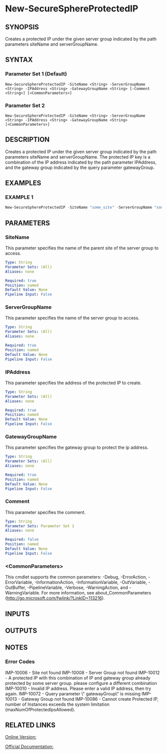 ﻿# New-SecureSphereProtectedIP

## SYNOPSIS
Creates a protected IP under the given server group indicated by the path parameters siteName and serverGroupName.

## SYNTAX

### Parameter Set 1 (Default)
```
New-SecureSphereProtectedIP -SiteName <String> -ServerGroupName <String> -IPAddress <String> -GatewayGroupName <String> [-Comment <String>] [<CommonParameters>]
```

### Parameter Set 2
```
New-SecureSphereProtectedIP -SiteName <String> -ServerGroupName <String> -IPAddress <String> -GatewayGroupName <String> [<CommonParameters>]
```

## DESCRIPTION
Creates a protected IP under the given server group indicated by the path parameters siteName and serverGroupName. The protected IP key is a combination of the IP address indicated by the path parameter IPAddress, and the gateway group indicated by the query parameter gatewayGroup.

## EXAMPLES

### EXAMPLE 1

```powershell
New-SecureSphereProtectedIP -SiteName "some_site" -ServerGroupName "some_group" -IPAddress "10.101.1.1" -GatewayGroupName "gw_group01" -Comment "some comment"
```

## PARAMETERS

### SiteName
This parameter specifies the name of the parent site of the server group to access.

```yaml
Type: String
Parameter Sets: (All)
Aliases: none

Required: true
Position: named
Default Value: None
Pipeline Input: False
```

### ServerGroupName
This parameter specifies the name of the server group to access.

```yaml
Type: String
Parameter Sets: (All)
Aliases: none

Required: true
Position: named
Default Value: None
Pipeline Input: False
```

### IPAddress
This parameter specifies the address of the protected IP to create.

```yaml
Type: String
Parameter Sets: (All)
Aliases: none

Required: true
Position: named
Default Value: None
Pipeline Input: False
```

### GatewayGroupName
This parameter specifies the gateway group to protect the ip address.

```yaml
Type: String
Parameter Sets: (All)
Aliases: none

Required: true
Position: named
Default Value: None
Pipeline Input: False
```

### Comment
This parameter specifies the comment.

```yaml
Type: String
Parameter Sets: Parameter Set 1
Aliases: none

Required: false
Position: named
Default Value: None
Pipeline Input: False
```

### \<CommonParameters\>
This cmdlet supports the common parameters: -Debug, -ErrorAction, -ErrorVariable, -InformationAction, -InformationVariable, -OutVariable, -OutBuffer, -PipelineVariable, -Verbose, -WarningAction, and -WarningVariable. For more information, see about_CommonParameters (http://go.microsoft.com/fwlink/?LinkID=113216).

## INPUTS

## OUTPUTS

## NOTES

### Error Codes
IMP-10006 - Site not found
IMP-10008 - Server Group not found
IMP-10012 - A protected IP with this combination of IP and gateway group already protected by some server group. please configure a different combination
IMP-10010 - Invalid IP address. Please enter a valid IP address, then try again.
IMP-10072 - Query parameter \\" gatewayGroup\\" is missing
IMP-10013 - Gateway Group not found
IMP-10086 - Cannot create Protected IP, number of Instances exceeds the system limitation (maxNumOfProtectedIpsAllowed).

## RELATED LINKS

[Online Version:](https://github.com/akshinmustafayev/SecureSpherePS/tree/master/Documentation)

[Official Documentation:](https://docs.imperva.com/bundle/v13.6-api-reference-guide/page/61633.htm)



